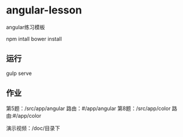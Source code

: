 # angular-lesson
angular练习模板

npm intall
bower install

## 运行
gulp serve

## 作业
第5题：/src/app/angular 路由：#/app/angular
第8题：/src/app/color   路由:#/app/color

演示视频：/doc/目录下